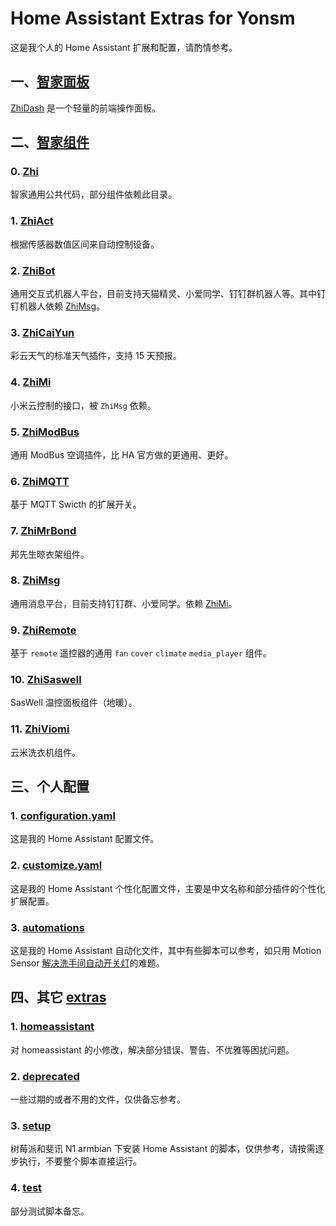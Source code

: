 # Home Assistant Extras for Yonsm

这是我个人的 Home Assistant 扩展和配置，请酌情参考。

## 一、[智家面板](https://github.com/Yonsm/ZhiDash)

[ZhiDash](https://github.com/Yonsm/ZhiDash) 是一个轻量的前端操作面板。

## 二、[智家组件](https://github.com/Yonsm/.homeassistant/tree/main/modules)

### 0. [Zhi](https://github.com/Yonsm/Zhi)

智家通用公共代码，部分组件依赖此目录。

### 1. [ZhiAct](https://github.com/Yonsm/ZhiAct)

根据传感器数值区间来自动控制设备。

### 2. [ZhiBot](https://github.com/Yonsm/ZhiBot)

通用交互式机器人平台，目前支持天猫精灵、小爱同学、钉钉群机器人等。其中钉钉机器人依赖 [ZhiMsg](https://github.com/Yonsm/ZhiMsg)。

### 3. [ZhiCaiYun](https://github.com/Yonsm/ZhiCaiYun)

彩云天气的标准天气插件，支持 15 天预报。

### 4. [ZhiMi](https://github.com/Yonsm/ZhiMi)

小米云控制的接口，被 `ZhiMsg` 依赖。

### 5. [ZhiModBus](https://github.com/Yonsm/ZhiModBus)

通用 ModBus 空调插件，比 HA 官方做的更通用、更好。

### 6. [ZhiMQTT](https://github.com/Yonsm/ZhiMQTT)

基于 MQTT Swicth 的扩展开关。

### 7. [ZhiMrBond](https://github.com/Yonsm/ZhiMrBond)

邦先生晾衣架组件。

### 8. [ZhiMsg](https://github.com/Yonsm/ZhiMsg)

通用消息平台，目前支持钉钉群、小爱同学。依赖 [ZhiMi](https://github.com/Yonsm/ZhiMi)。

### 9. [ZhiRemote](https://github.com/Yonsm/ZhiRemote)

基于 `remote` 遥控器的通用 `fan` `cover` `climate` `media_player` 组件。

### 10. [ZhiSaswell](https://github.com/Yonsm/ZhiSaswell)

SasWell 温控面板组件（地暖）。

### 11. [ZhiViomi](https://github.com/Yonsm/ZhiViomi)

云米洗衣机组件。

## 三、个人配置

### 1. [configuration.yaml](https://github.com/Yonsm/.homeassistant/tree/main/configuration.yaml)

这是我的 Home Assistant 配置文件。

### 2. [customize.yaml](https://github.com/Yonsm/.homeassistant/tree/main/customize.yaml)

这是我的 Home Assistant 个性化配置文件，主要是中文名称和部分插件的个性化扩展配置。

### 3. [automations](https://github.com/Yonsm/.homeassistant/tree/main/automations)

这是我的 Home Assistant 自动化文件，其中有些脚本可以参考，如只用 Motion Sensor [解决洗手间自动开关灯](automations/washroom.yaml)的难题。

## 四、其它 [extras](https://github.com/Yonsm/.homeassistant/tree/main/extras)

### 1. [homeassistant](https://github.com/Yonsm/.homeassistant/tree/main/extras/homeassistant)

对 homeassistant 的小修改，解决部分错误、警告、不优雅等困扰问题。

### 2. [deprecated](https://github.com/Yonsm/.homeassistant/tree/main/extras/deprecated)

一些过期的或者不用的文件，仅供备忘参考。

### 3. [setup](https://github.com/Yonsm/.homeassistant/tree/main/extras/setup)

树莓派和斐讯 N1 armbian 下安装 Home Assistant 的脚本，仅供参考，请按需逐步执行，不要整个脚本直接运行。

### 4. [test](https://github.com/Yonsm/.homeassistant/tree/main/extras/test)

部分测试脚本备忘。
